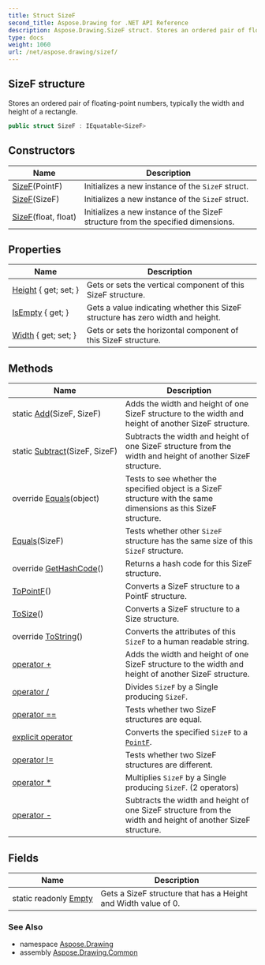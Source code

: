 ```yaml
---
title: Struct SizeF
second_title: Aspose.Drawing for .NET API Reference
description: Aspose.Drawing.SizeF struct. Stores an ordered pair of floatingpoint numbers typically the width and height of a rectangle
type: docs
weight: 1060
url: /net/aspose.drawing/sizef/
---
```

## SizeF structure

Stores an ordered pair of floating-point numbers, typically the width and height of a rectangle.

```csharp
public struct SizeF : IEquatable<SizeF>
```

## Constructors

| Name | Description |
| --- | --- |
| [SizeF](sizef/#constructor)(PointF) | Initializes a new instance of the `SizeF` struct. |
| [SizeF](sizef/#constructor_1)(SizeF) | Initializes a new instance of the `SizeF` struct. |
| [SizeF](sizef/#constructor_2)(float, float) | Initializes a new instance of the SizeF structure from the specified dimensions. |

## Properties

| Name | Description |
| --- | --- |
| [Height](../../aspose.drawing/sizef/height/) { get; set; } | Gets or sets the vertical component of this SizeF structure. |
| [IsEmpty](../../aspose.drawing/sizef/isempty/) { get; } | Gets a value indicating whether this SizeF structure has zero width and height. |
| [Width](../../aspose.drawing/sizef/width/) { get; set; } | Gets or sets the horizontal component of this SizeF structure. |

## Methods

| Name | Description |
| --- | --- |
| static [Add](../../aspose.drawing/sizef/add/)(SizeF, SizeF) | Adds the width and height of one SizeF structure to the width and height of another SizeF structure. |
| static [Subtract](../../aspose.drawing/sizef/subtract/)(SizeF, SizeF) | Subtracts the width and height of one SizeF structure from the width and height of another SizeF structure. |
| override [Equals](../../aspose.drawing/sizef/equals/#equals_1)(object) | Tests to see whether the specified object is a SizeF structure with the same dimensions as this SizeF structure. |
| [Equals](../../aspose.drawing/sizef/equals/#equals)(SizeF) | Tests whether other `SizeF` structure has the same size of this `SizeF` structure. |
| override [GetHashCode](../../aspose.drawing/sizef/gethashcode/)() | Returns a hash code for this SizeF structure. |
| [ToPointF](../../aspose.drawing/sizef/topointf/)() | Converts a SizeF structure to a PointF structure. |
| [ToSize](../../aspose.drawing/sizef/tosize/)() | Converts a SizeF structure to a Size structure. |
| override [ToString](../../aspose.drawing/sizef/tostring/)() | Converts the attributes of this `SizeF` to a human readable string. |
| [operator +](../../aspose.drawing/sizef/op_addition/) | Adds the width and height of one SizeF structure to the width and height of another SizeF structure. |
| [operator /](../../aspose.drawing/sizef/op_division/) | Divides `SizeF` by a Single producing `SizeF`. |
| [operator ==](../../aspose.drawing/sizef/op_equality/) | Tests whether two SizeF structures are equal. |
| [explicit operator](../../aspose.drawing/sizef/op_explicit/) | Converts the specified `SizeF` to a [`PointF`](../pointf/). |
| [operator !=](../../aspose.drawing/sizef/op_inequality/) | Tests whether two SizeF structures are different. |
| [operator *](../../aspose.drawing/sizef/op_multiply/#op_multiply_1) | Multiplies `SizeF` by a Single producing `SizeF`. (2 operators) |
| [operator -](../../aspose.drawing/sizef/op_subtraction/) | Subtracts the width and height of one SizeF structure from the width and height of another SizeF structure. |

## Fields

| Name | Description |
| --- | --- |
| static readonly [Empty](../../aspose.drawing/sizef/empty/) | Gets a SizeF structure that has a Height and Width value of 0. |

### See Also

* namespace [Aspose.Drawing](../../aspose.drawing/)
* assembly [Aspose.Drawing.Common](../../)


